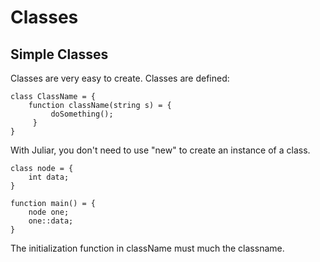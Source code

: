 # Classes


## Simple Classes

Classes are very easy to create.
Classes are defined:

```
class ClassName = {
	function className(string s) = {
         doSomething();
     }
}
```

With Juliar, you don't need to use "new" to create an instance of a class.
```
class node = {
    int data;
}

function main() = {
    node one;
    one::data;
}
```


The initialization function in className must much the classname.
